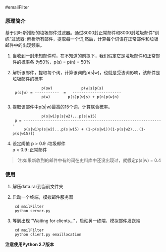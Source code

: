 ﻿#emailFilter

### 原理简介

基于贝叶斯推断的垃圾邮件过滤器。通过8000封正常邮件和8000封垃圾邮件“训练”过滤器:
解析所有邮件，提取每一个词,然后，计算每个词语在正常邮件和垃圾邮件中的出现频率。

1. 当收到一封未知邮件时，在不知道的前提下，我们假定它是垃圾邮件和正常邮件的概率各
   为50%，p(s) = p(n) = 50%

2. 解析该邮件，提取每个词，计算该词的p(s|w)，也就是受该词影响，该邮件是垃圾邮件的概率

					p(sw)             p(w|s)p(s)
		p(s|w) = -----------  =   ----------------------
					p(w)        p(s)p(w|s) + p(n)p(w|n)

3. 提取该邮件中p(s|w)最高的15个词，计算联合概率。

					p(s|w1)p(s|w2)...p(s|w15)
		p = ---------------------------------------------------------------
			p(s|w1)p(s|w2)...p(s|w15) + (1-p(s|w1))(1-p(s|w2)...(1-p(s|w15)))			

4. 设定阈值 p > 0.9 :垃圾邮件  
            p < 0.9 :正常邮件  

> 注:如果新收到的邮件中有的词在史料库中还没出现过，就假定p(s|w) = 0.4

### 使用

1. 解压data.rar到当前文件夹  
2. 启动一个终端，模拟邮件服务器

		cd mailFilter
		python server.py

   	
3. 等到出现 "Waiting for clients..."，启动另一终端，模拟邮件发送端

		cd mailFilter
		python client.py emaillocation
		
**注意使用Python 2.7版本**		



